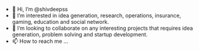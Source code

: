 - 👋 Hi, I’m @shivdeepss
- 👀 I’m interested in idea generation, research, operations, insurance, gaming, education and social network.
- 💞️ I’m looking to collaborate on any interesting projects that requires idea generation, problem solving and startup development. 
- 📫 How to reach me ...

<!---
shivdeepss/shivdeepss is a ✨ special ✨ repository because its `README.md` (this file) appears on your GitHub profile.
You can click the Preview link to take a look at your changes.
--->
